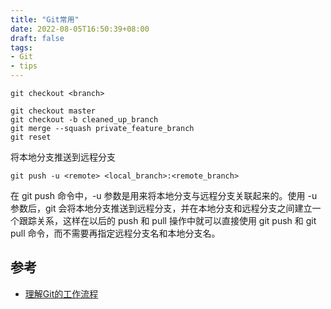 ```yaml
---
title: "Git常用"
date: 2022-08-05T16:50:39+08:00
draft: false
tags:
- Git
- tips
---
```


```
git checkout <branch>

git checkout master
git checkout -b cleaned_up_branch
git merge --squash private_feature_branch
git reset
```

将本地分支推送到远程分支

```
git push -u <remote> <local_branch>:<remote_branch>
```

在 git push 命令中，-u 参数是用来将本地分支与远程分支关联起来的。使用 -u 参数后，git 会将本地分支推送到远程分支，并在本地分支和远程分支之间建立一个跟踪关系，这样在以后的 push 和 pull 操作中就可以直接使用 git push 和 git pull 命令，而不需要再指定远程分支名和本地分支名。

## 参考

- [理解Git的工作流程](https://kb.cnblogs.com/page/152176/)